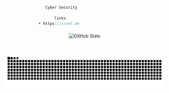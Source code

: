 ```js
                  Cyber Security

                      links:
               • https://xroot.me

```
###

<p align="center">
    <img src="https://github-readme-streak-stats.herokuapp.com/?user=vmbx" alt="GitHub Stats"> <br><br>
</p></div>

<br clear="both">

<img src="https://raw.githubusercontent.com/vmbx/vmbx/output/snake.svg" alt="Snake animation" />

###
